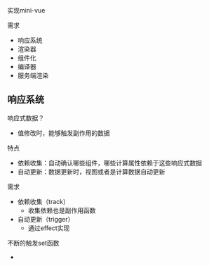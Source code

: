 实现mini-vue

需求

- 响应系统
- 渲染器
- 组件化
- 编译器
- 服务端渲染



## 响应系统

响应式数据？

- 值修改时，能够触发副作用的数据

特点

- 依赖收集：自动确认哪些组件，哪些计算属性依赖于这些响应式数据
- 自动更新：数据更新时，视图或者是计算数据自动更新

需求

- 依赖收集（track）
  - 收集依赖也是副作用函数
- 自动更新（trigger）
  - 通过effect实现

不断的触发set函数

- 